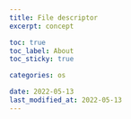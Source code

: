 ```yaml
---
title: File descriptor
excerpt: concept

toc: true
toc_label: About
toc_sticky: true

categories: os

date: 2022-05-13
last_modified_at: 2022-05-13
---
```

